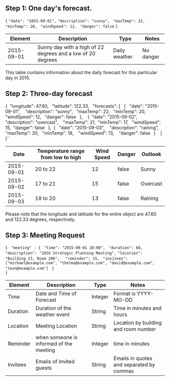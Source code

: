 ## Step 1: One day's forecast.
``{``
``"date": "2015-09-01",`` 
``"description": "sunny", ``
``"maxTemp": 22, ``
``"minTemp": 20, ``
``"windSpeed": 12, ``
``"danger": false``
``} ``

| Element | Description | Type | Notes |
|---|---|---|---|
|2015-09-01| Sunny day with a high of 22 degrees and a low of 20 degrees | Daily weather | No danger |

This table contains information about the daily forecast for this particular day in 2015.

## Step 2: Three-day forecast
``{
    ``"longitude": 47.60, ``
    ``"latitude": 122.33, ``
    ``"forecasts": [``
       `` {``
           `` "date": "2015-09-01", ``
          ``  "description": "sunny", ``
            ``"maxTemp": 22, ``
            ``"minTemp": 20, ``
            ``"windSpeed": 12, ``
            ``"danger": false``
       `` }, ``
       `` {``
            ``"date": "2015-09-02", ``
            ``"description": "overcast", ``
           `` "maxTemp": 21,``
            ``"minTemp": 17, ``
            ``"windSpeed": 15,``
            ``"danger": false ``
        ``},``
        ``{``
           `` "date": "2015-09-03", ``
           `` "description": "raining", ``
           `` "maxTemp": 20,``
           `` "minTemp": 18, ``
           `` "windSpeed": 13, ``
           `` "danger": false``
       `` } ``
   `` ]``
``}``

| Date | Temperature range from low to high | Wind Speed| Danger | Outlook|
|---|---|---|---|---|
|2015-09-01|20 to 22|12|false|Sunny|
|2015-09-02|17 to 21|15|false|Overcast|
|2015-09-03|18 to 20|13|false|Raining|

Please note that the longitude and latitude for the entire object are 47.60 and 122.33 degrees, respectively.

## Step 3: Meeting Request

``{``
   `` "meeting" : {``
       `` "time": "2015-09-01 10:00",``
       `` "duration": 60,``
       `` "description": "2016 Strategic Planning Meeting", ``
       ``"location": "Building 23, Room 206",``
      ``  "reminder": 15,``
       `` "invitees": ["michael@example.com", "thelma@example.com", "david@example.com", "leon@example.com"]``
  ``  } ``  
``}``

| Element | Description |Type | Notes|
|---|---|---|---|
|Time| Date and Time of Forecast | Integer | Format is YYYY-MO-DD |
|Duration| Duration of the weather event | String | Time in minutes and hours |
|Location| Meeting Location | String | Location by building and room number |
|Reminder| when someone is informed of the meeting | Integer | time in minutes |
|Invitees| Emails of invited guests | String | Emails in quotes and separated by commas|
